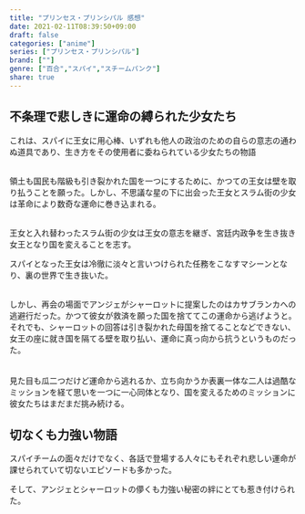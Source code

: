 ```yaml
---
title: "プリンセス・プリンシパル 感想"
date: 2021-02-11T08:39:50+09:00
draft: false
categories: ["anime"]
series: ["プリンセス・プリンシパル"]
brand: [""]
genre: ["百合","スパイ","スチームパンク"]
share: true
---
```

## 不条理で悲しきに運命の縛られた少女たち

これは、スパイに王女に用心棒、いずれも他人の政治のための自らの意志の通わぬ道具であり、生き方をその使用者に委ねられている少女たちの物語  
<br>

領土も国民も階級も引き裂かれた国を一つにするために、かつての王女は壁を取り払うことを願った。しかし、不思議な星の下に出会った王女とスラム街の少女は革命により数奇な運命に巻き込まれる。  
<br>

王女と入れ替わったスラム街の少女は王女の意志を継ぎ、宮廷内政争を生き抜き女王となり国を変えることを志す。

スパイとなった王女は冷徹に淡々と言いつけられた任務をこなすマシーンとなり、裏の世界で生き抜いた。  
<br>

しかし、再会の場面でアンジェがシャーロットに提案したのはカサブランカへの逃避行だった。かつて彼女が救済を願った国を捨ててこの運命から逃げようと。それでも、シャーロットの回答は引き裂かれた母国を捨てることなどできない、女王の座に就き国を隔てる壁を取り払い、運命に真っ向から抗うというものだった。  
<br>  
見た目も瓜二つだけど運命から逃れるか、立ち向かうか表裏一体な二人は過酷なミッションを経て思いを一つに一心同体となり、国を変えるためのミッションに彼女たちはまだまだ挑み続ける。

## 切なくも力強い物語

スパイチームの面々だけでなく、各話で登場する人々にもそれぞれ悲しい運命が課せられていて切ないエピソードも多かった。  

そして、アンジェとシャーロットの儚くも力強い秘密の絆にとても惹き付けられた。
